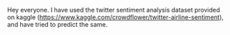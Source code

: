Hey everyone. I have used the twitter sentiment analysis dataset provided on kaggle (https://www.kaggle.com/crowdflower/twitter-airline-sentiment), and have tried to predict the same.
